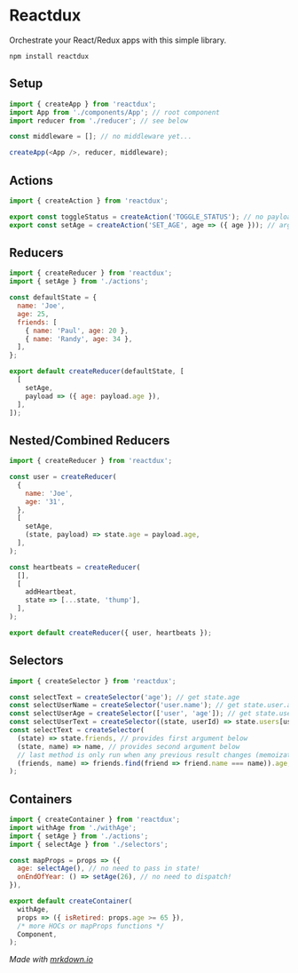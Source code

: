 # Reactdux
Orchestrate your React/Redux apps with this simple library.

```npm install reactdux```


## Setup
```js
import { createApp } from 'reactdux';
import App from './components/App'; // root component
import reducer from './reducer'; // see below

const middleware = []; // no middleware yet...

createApp(<App />, reducer, middleware);
```

## Actions
```js
import { createAction } from 'reactdux';

export const toggleStatus = createAction('TOGGLE_STATUS'); // no payload
export const setAge = createAction('SET_AGE', age => ({ age })); // arguments translated to pretty payload
```

## Reducers
```js
import { createReducer } from 'reactdux';
import { setAge } from './actions';

const defaultState = {
  name: 'Joe',
  age: 25,
  friends: [
    { name: 'Paul', age: 20 },
    { name: 'Randy', age: 34 },
  ],
};

export default createReducer(defaultState, [
  [
    setAge,
    payload => ({ age: payload.age }),
  ],
]);
```

## Nested/Combined Reducers
```js
import { createReducer } from 'reactdux';

const user = createReducer(
  {
    name: 'Joe',
    age: '31',
  },
  [
    setAge,
    (state, payload) => state.age = payload.age,
  ],
);

const heartbeats = createReducer(
  [],
  [
    addHeartbeat,
    state => [...state, 'thump'],
  ],
);

export default createReducer({ user, heartbeats });
```

## Selectors
```js
import { createSelector } from 'reactdux';

const selectText = createSelector('age'); // get state.age
const selectUserName = createSelector('user.name'); // get state.user.age
const selectUserAge = createSelector(['user', 'age']); // get state.user.age
const selectUserText = createSelector((state, userId) => state.users[userId]);
const selectText = createSelector(
  (state) => state.friends, // provides first argument below
  (state, name) => name, // provides second argument below
  // last method is only run when any previous result changes (memoization!)
  (friends, name) => friends.find(friend => friend.name === name)).age,
);
```

## Containers
```js
import { createContainer } from 'reactdux';
import withAge from './withAge';
import { setAge } from './actions';
import { selectAge } from './selectors';

const mapProps = props => ({
  age: selectAge(), // no need to pass in state!
  onEndOfYear: () => setAge(26), // no need to dispatch!
}),

export default createContainer(
  withAge,
  props => ({ isRetired: props.age >= 65 }),
  /* more HOCs or mapProps functions */
  Component,
);
```


*Made with [mrkdown.io](http://mrkdown.io)*
